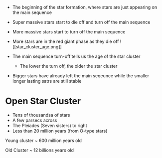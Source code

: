 - The beginning of the star formation, where stars are just appearing on the main sequence
- Super massive stars start to die off and turn off the main sequence
- More massive stars start to turn off the main sequence
- More stars are in the red giant phase as they die off
![[star_cluster_age.png]]

- The main sequence turn-off tells us the age of the star cluster
	- The lower the turn off, the older the star cluster
- Bigger stars have already left the main seqeunce while the smaller longer lasting satrs are still stable

# Open Star Cluster
- Tens of thousandsa of stars
- A few parsecs across
- The Pleiades (Seven sisters) to right
- Less than 20 million years (from O-type stars)

Young cluster ~ 600 million years old

Old Cluster ~ 12 billions years old